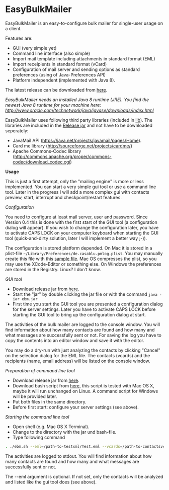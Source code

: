 # EasyBulkMailer

EasyBulkMailer is an easy-to-configure bulk mailer for single-user usage on a client.

Features are:

- GUI (very simple yet)
- Command line interface (also simple)
- Import mail template including attachments in standard format (EML)
- Import receipients in standard format (vCard)
- Configuration of mail server and sending options as standard preferences (using of Java-Preferences API)
- Platform independent (implemented with Java 8).

The latest release can be downloaded from [here](https://github.com/joergflorin/EasyBulkMailer/releases).

*EasyBulkMailer needs an installed Java 8 runtime (JRE). You find the newest Java 8 runtime for your machine here: http://www.oracle.com/technetwork/java/javase/downloads/index.html*

EasyBulkMailer uses following third party libraries (included in [lib](https://github.com/joergflorin/EasyBulkMailer/tree/master/lib)). The libraries are included in the [Release jar](https://github.com/joergflorin/EasyBulkMailer/releases) and not have to be downloaded seperately:

- JavaMail API (https://java.net/projects/javamail/pages/Home).
- Card me library (http://sourceforge.net/projects/cardme/)
- Apache Commons-Codec library (http://commons.apache.org/proper/commons-codec/download_codec.cgi)

**Usage**

This is just a first attempt, only the "mailing engine" is more or less implemented. You can start a very simple gui tool or use a command line tool. Later in the progress I will add a more complex gui with contacts preview, start, interrupt and checkpoint/restart features.

*Configuration*

You need to configure at least mail server, user and password. Since Version 0.4 this is
done with the first start of the GUI tool (a configuration dialog will appear). If you wish
to change the configuration later, you have to activate CAPS LOCK on your computer keyboard when starting the GUI tool (quick-and-dirty solution, later I will implement a better way ;-)).

The configuration is stored platform depended. On Mac it is stored in a plist-file `~/Library/Preferences/de.casablu.pmlog.plist`. You may manually create this file with this [sample file]( https://github.com/joergflorin/EasyBulkMailer/blob/master/de.casablu.ebm.plist). Mac OS compresses the plist, so you may use the XCode-Editor or something else. On Windows the preferences are stored in the Registry. Linux? I don't know.

*GUI tool*

- Download release jar from [here](https://github.com/joergflorin/EasyBulkMailer/releases).
- Start the "jar" by double clicking the jar file or with the command `java -jar ebm.jar`
- First time you start the GUI tool you are presented a configuration dialog for the server settings. Later you have to activate CAPS LOCK before starting the GUI tool to bring up the
configuration dialog at start.

The activities of the bulk mailer are logged to the console window. You will find information about how many contacts are found and how many and what messages are successfully sent or not. For saving the log you have to copy the contents into an editor window and save it with the editor.

You may do a dry-run with just analyzing the contacts by clicking "Cancel" on the selection dialog for the EML file. The contacts (vcards) and the recipients (name, email address) will be listed on the console window.

*Preparation of command line tool*

- Download release jar from [here](https://github.com/joergflorin/EasyBulkMailer/releases).
- Download bash script from [here](https://github.com/joergflorin/EasyBulkMailer/tree/master/bash), this script is tested with Mac OS X, maybe it will run unchanged on Linux. A command script for Windows will be provided later.
- Put both files in the same directory.
- Before first start: configure your server settings (see above).

*Starting the command line tool*

- Open shell (e.g. Mac OS X Terminal).
- Change to the directory with the jar und bash-file.
- Type following command

```bash
. ./ebm.sh --eml=/path-to-testxml/Test.eml --vcards=/path-to-contactsvcf/Contacts.vcf
```

The activities are logged to stdout. You will find information about how many contacts are found and how many and what messages are successfully sent or not.

The --eml argument is optional. If not set, only the contacts will be analyzed and listed
like the gui tool does (see above).

